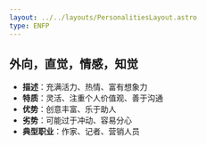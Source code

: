 ```yaml
---
layout: ../../layouts/PersonalitiesLayout.astro
type: ENFP
---
```

## 外向，直觉，情感，知觉
- **描述**：充满活力、热情、富有想象力
- **特质**：灵活、注重个人价值观、善于沟通
- **优势**：创意丰富、乐于助人
- **劣势**：可能过于冲动、容易分心
- **典型职业**：作家、记者、营销人员